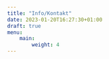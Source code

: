 ```yaml
---
title: "Info/Kontakt"
date: 2023-01-20T16:27:30+01:00
draft: true
menu:
    main:
        weight: 4
---
```


